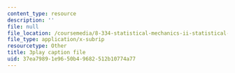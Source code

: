 ```yaml
---
content_type: resource
description: ''
file: null
file_location: /coursemedia/8-334-statistical-mechanics-ii-statistical-physics-of-fields-spring-2014/37ea79891e9650b49682512b10774a77_iecno1uInk8.vtt
file_type: application/x-subrip
resourcetype: Other
title: 3play caption file
uid: 37ea7989-1e96-50b4-9682-512b10774a77
---
```

